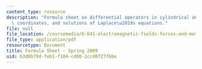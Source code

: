 ```yaml
---
content_type: resource
description: "Formula sheet on differential operators in cylindrical and spherical\
  \ coordinates, and solutions of Laplace\u2019s equations."
file: null
file_location: /coursemedia/6-641-electromagnetic-fields-forces-and-motion-spring-2009/63d0b79dfeb1f184cd001ccd0727f6be_MIT6_641s09_study03.pdf
file_type: application/pdf
resourcetype: Document
title: Formula Sheet - Spring 2009
uid: 63d0b79d-feb1-f184-cd00-1ccd0727f6be
---
```

